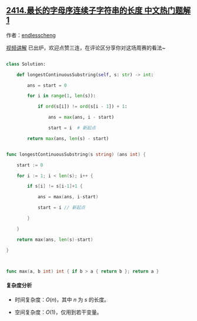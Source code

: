 ## [2414.最长的字母序连续子字符串的长度 中文热门题解1](https://leetcode.cn/problems/length-of-the-longest-alphabetical-continuous-substring/solutions/100000/by-endlesscheng-rant)

作者：[endlesscheng](https://leetcode.cn/u/endlesscheng)

[视频讲解](https://www.bilibili.com/video/BV1AP411p7pK) 已出炉，欢迎点赞三连，在评论区分享你对这场周赛的看法~

```py [sol1-Python3]
class Solution:
    def longestContinuousSubstring(self, s: str) -> int:
        ans = start = 0
        for i in range(1, len(s)):
            if ord(s[i]) != ord(s[i - 1]) + 1:
                ans = max(ans, i - start)
                start = i  # 新起点
        return max(ans, len(s) - start)
```

```go [sol1-Go]
func longestContinuousSubstring(s string) (ans int) {
	start := 0
	for i := 1; i < len(s); i++ {
		if s[i] != s[i-1]+1 {
			ans = max(ans, i-start)
			start = i // 新起点
		}
	}
	return max(ans, len(s)-start)
}

func max(a, b int) int { if b > a { return b }; return a }
```

#### 复杂度分析

- 时间复杂度：$O(n)$，其中 $n$ 为 $s$ 的长度。
- 空间复杂度：$O(1)$，仅用到若干变量。
